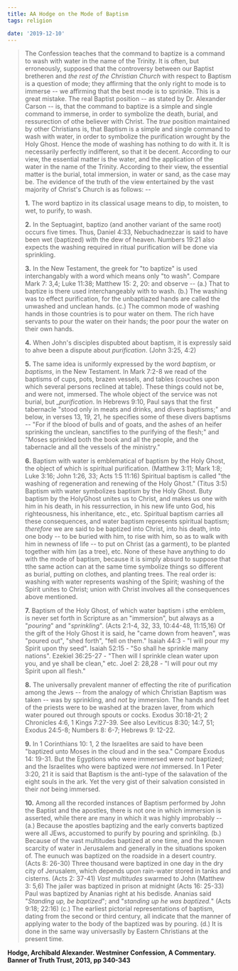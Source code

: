 ```yaml
---
title: AA Hodge on the Mode of Baptism
tags: religion

date: '2019-12-10'
---
```


> The Confession teaches that the command to baptize is a command to wash with water in the name of the Trinity. It is often, but erroneously, supposed that the controversy between our Baptist bretheren and _the rest of the Christian Church_ with respect to Baptism is a question of mode; they affirming that the only right to mode is to immerse -- we affirming that the best mode is to sprinkle. This is a great mistake. The real Baptist position -- as stated by Dr. Alexander Carson -- is, that the command to baptize is a simple and single command to immerse, in order to symbolize the death, burial, and ressurection of othe believer with Christ. The _true_ position maintained by other Christians is, that Baptism is a simple and single command to wash with water, in order to symbolize the purification wrought by the Holy Ghost. Hence the mode of washing has nothing to do with it. It is necessarily perfectly indifferent, so that it be decent. According to our view, the essential matter is the water, and the application of the water in the name of the Trinity. According to their view, the essential matter is the burial, total immersion, in water or sand, as the case may be. The evidence of the truth of the view entertained by the vast majority of Christ's Church is as follows: --
>
> **1.** The word baptizo in its classical usage means to dip, to moisten, to wet, to purify, to wash.
>
> **2.** In the Septuagint, baptizo (and another variant of the same root) occurs five times. Thus, Daniel 4:33, Nebuchadnezzar is said to have been wet (baptized) with the dew of heaven. Numbers 19:21 also expects the washing required in ritual purification will be done via sprinkling.
>
> **3.** In the New Testament, the greek for "to baptize" is used interchangably with a word which means only "to wash". Compare Mark 7: 3,4; Luke 11:38; Matthew 15: 2, 20: and observe -- (a.) That to baptize is there used interchangeably with to wash. (b.) The washing was to effect purification, for the unbaptiazed hands are called the unwashed and unclean hands. (c.) The common mode of washing hands in those countries is to pour water on them. The rich have servants to pour the water on their hands; the poor pour the water on their own hands.
>
> **4.** When John's disciples dispubted about baptism, it is expressly said to ahve been a dispute about _purification_. (John 3:25, 4:2)
>
> **5.** The same idea is uniformly expressed by the word _baptism_, or _baptisms_, in the New Testament. In Mark 7:2-8 we read of the baptisms of cups, pots, brazen vessels, and tables (couches upon which several persons reclined at table). These things could not be, and were not, immersed. The whole object of the service was not burial, but \__purification_. In Hebrews 9:10, Paul says that the first tabernacle "stood only in meats and drinks, and divers baptisms;" and below, in verses 13, 19, 21, he specifies some of these divers baptisms -- "For if the blood of bulls and of goats, and the ashes of an heifer sprinking the unclean, sanctifies to the purifying of the flesh;" and "Moses sprinkled both the book and all the people, and the tabernacle and all the vessels of the ministry."
>
> **6.** Baptism with water is emblematical of baptism by the Holy Ghost, the object of which is spiritual purification. (Matthew 3:11; Mark 1:8; Luke 3:16; John 1:26, 33; Acts 1:5 11:16) Spiritual baptism is called "the washing of regeneration and renewing of the Holy Ghost." (Titus 3:5) Baptism with water symbolizes baptism by the Holy Ghost. Buty baptism by the HolyGhost unites us to Christ, and makes us one with him in his death, in his ressurrection, in his new life unto God, his righteousness, his inheritance, etc., etc. Spiritual baptism carries all these consequences, and water baptism represents spiritual baptism; _therefore_ we are said to be baptized into Christ, into his death, into one body -- to be buried with him, to rise with him, so as to walk with him in newness of life -- to put on Christ (as a garment), to be planted together with him (as a tree), etc. None of these have anything to do with the mode of baptism, because it is simply absurd to suppose that tthe same action can at the same time symbolize things so different as burial, putting on clothes, and planting trees. The real order is: washing with water represents washing of the Spirit; washing of the Spirit unites to Christ; union with Christ involves all the consequences above mentioned.
>
> **7.** Baptism of the Holy Ghost, of which water baptism i sthe emblem, is never set forth in Scripture as an "immersion", but always as a "_pouring_" and "_sprinkling_". (Acts 2:1-4, 32, 33, 10:44-48, 11:15,16) Of the gift of the Holy Ghost it is said, he "came down from heaven", was "poured out", "shed forth", "fell on them." Isaiah 44:3 - "I will pour my Spirit upon thy seed". Isaiah 52:15 - "So shall he sprinkle many nations". Ezekiel 36:25-27 - "Then will I sprinkle clean water upon you, and ye shall be clean," etc. Joel 2: 28,28 - "I will pour out my Spirit upon all flesh."
>
> **8.** The universally prevalent manner of effecting the rite of purification among the Jews -- from the analogy of which Christian Baptism was taken -- was by sprinkling, and _not_ by immersion. The hands and feet of the priests were to be washed at the brazen laver, from which water poured out through spouts or cocks. Exodus 30:18-21; 2 Chronicles 4:6, 1 Kings 7:27-39. See also Leviticus 8:30; 14:7, 51; Exodus 24:5-8; Numbers 8: 6-7; Hebrews 9: 12-22.
>
> **9.** In 1 Corinthians 10: 1, 2 the Israelites are said to have been "baptized unto Moses in the cloud and in the sea." Compare Exodus 14: 19-31. But the Egyptions who were immersed were _not_ baptized; and the Israelites who were baptized were _not_ immersed. In 1 Peter 3:20, 21 it is said that Baptism is the anti-type of the salavation of the eight souls in the ark. Yet the very gist of their salvation consisted in their _not_ being immersed.
>
> **10.** Among all the recorded instances of Baptism performed by John the Baptist and the apostles, there is not one in which immersion is asserted, while there are many in which it was highly improbably -- (a.) Because the apostles baptizing and the early converts baptized were all JEws, accustomed to purify by pouring and sprinkilng. (b.) Because of the vast multitudes baptized at one time, and the known scarcity of water in Jerusalem and generally in the situations spoken of. The eunuch was baptized on the roadside in a desert country. (Acts 8: 26-30) Three thousand were baptized in one day in the dry city of Jerusalem, which depends upon rain-water stored in tanks and cisterns. (Acts 2: 37-41) _Vast multitudes_ swarmed to John (Matthew 3: 5,6) The jailer was baptized in prison at midnight (Acts 16: 25-33) Paul was baptized by Ananias right at his bedisde. Ananias said "_Standing up, be baptized_"; and "_standing up he was baptized._" (Acts 9:18; 22:16) (c.) The earliest pictorial representations of baptism, dating from the second or third century, all indicate that the manner of applying water to the body of the baptized was by pouring. (d.) It is done in the same way universaslly by Eastern Christians at the present time.

**Hodge, Archibald Alexander. Westminer Confession, A Commentary. Banner of Truth Trust, 2013, pp 340-343**
